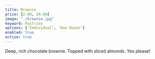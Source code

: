 ```yaml
---
title: Brownie
price: [2.00, 20.00]
image: "./brownie.jpg"
keyword: Pastries
options: [‘Individual’, ‘One Dozen’]
enabled: true
active: true
---
```

Deep, rich chocolate brownie. Topped with sliced almonds. Yes please!

